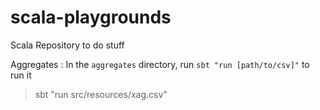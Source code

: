 # scala-playgrounds
Scala Repository to do stuff


Aggregates : 
In the `aggregates` directory, run `sbt "run [path/to/csv]"` to run it
> sbt "run src/resources/xag.csv"

